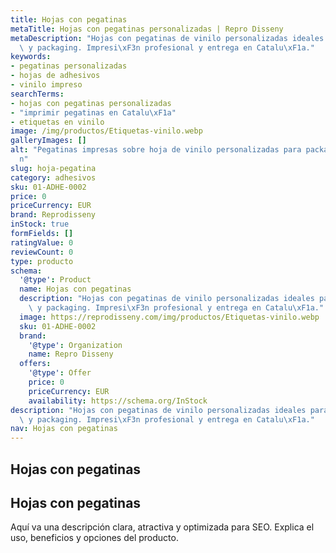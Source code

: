 ```yaml
---
title: Hojas con pegatinas
metaTitle: Hojas con pegatinas personalizadas | Repro Disseny
metaDescription: "Hojas con pegatinas de vinilo personalizadas ideales para promociones\
  \ y packaging. Impresi\xF3n profesional y entrega en Catalu\xF1a."
keywords:
- pegatinas personalizadas
- hojas de adhesivos
- vinilo impreso
searchTerms:
- hojas con pegatinas personalizadas
- "imprimir pegatinas en Catalu\xF1a"
- etiquetas en vinilo
image: /img/productos/Etiquetas-vinilo.webp
galleryImages: []
alt: "Pegatinas impresas sobre hoja de vinilo personalizadas para packaging y promoci\xF3\
  n"
slug: hoja-pegatina
category: adhesivos
sku: 01-ADHE-0002
price: 0
priceCurrency: EUR
brand: Reprodisseny
inStock: true
formFields: []
ratingValue: 0
reviewCount: 0
type: producto
schema:
  '@type': Product
  name: Hojas con pegatinas
  description: "Hojas con pegatinas de vinilo personalizadas ideales para promociones\
    \ y packaging. Impresi\xF3n profesional y entrega en Catalu\xF1a."
  image: https://reprodisseny.com/img/productos/Etiquetas-vinilo.webp
  sku: 01-ADHE-0002
  brand:
    '@type': Organization
    name: Repro Disseny
  offers:
    '@type': Offer
    price: 0
    priceCurrency: EUR
    availability: https://schema.org/InStock
description: "Hojas con pegatinas de vinilo personalizadas ideales para promociones\
  \ y packaging. Impresi\xF3n profesional y entrega en Catalu\xF1a."
nav: Hojas con pegatinas
---
```


## Hojas con pegatinas

## Hojas con pegatinas

Aquí va una descripción clara, atractiva y optimizada para SEO. Explica el uso, beneficios y opciones del producto.
